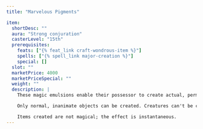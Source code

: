```yaml
---
title: "Marvelous Pigments"

item:
  shortDesc: ""
  aura: "Strong conjuration"
  casterLevel: "15th"
  prerequisites:
    feats: ["{% feat_link craft-wondrous-item %}"]
    spells: ["{% spell_link major-creation %}"]
    special: []
  slot: ""
  marketPrice: 4000
  marketPriceSpecial: ""
  weight: ""
  description: |
    These magic emulsions enable their possessor to create actual, permanent objects simply by depicting their form in two dimensions. The pigments are applied by a stick tipped with bristles, hair, or fur. The emulsion flows from the application to form the desired object as the artist concentrates on the desired image. One pot of _marvelous pigments_ is sufficient to create a 1,000-cubic-foot object by depicting it two-dimensionally over a 100-square-foot surface.

    Only normal, inanimate objects can be created. Creatures can't be created. The pigments must be applied to a surface. It takes 10 minutes and a DC 15 _craft (painting)_ check to depict an object with the pigments. _Marvelous pigments_ cannot create magic items. Objects of value depicted by the pigments &ndash; precious metals, gems, jewelry, ivory, and so on appear to be valuable but are really made of tin, lead, paste, brass, bone, and other such inexpensive materials. The user can create normal weapons, armor, and any other mundane item (including foodstuffs) whose value does not exceed 2,000 gp.

    Items created are not magical; the effect is instantaneous.
---
```

